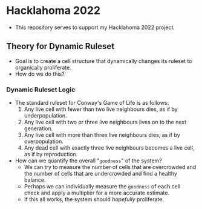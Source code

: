 # Hacklahoma 2022
- This repository serves to support my Hacklahoma 2022 project. 

## Theory for Dynamic Ruleset
- Goal is to create a cell structure that dynamically changes its ruleset to organically proliferate.
- How do we do this?
### Dynamic Ruleset Logic
- The standard ruleset for Conway's Game of Life is as follows: 
   1. Any live cell with fewer than two live neighbours dies, as if by underpopulation.
   2. Any live cell with two or three live neighbours lives on to the next generation.
   3. Any live cell with more than three live neighbours dies, as if by overpopulation.
   4. Any dead cell with exactly three live neighbours becomes a live cell, as if by reproduction.
- How can we quantify the overall "`goodness`" of the system?
   - We can try to measure the number of cells that are overcrowded and the number of cells that are undercrowded and find a healthy balance.
   - Perhaps we can individually measure the `goodness` of each cell check and apply a multiplier for a more accurate estimate.
   - If this all works, the system should *hopefully* proliferate.



